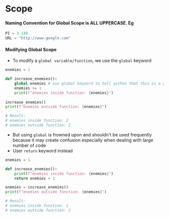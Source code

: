 # Scope

#### Naming Convention for Global Scope is ALL UPPERCASE. Eg

```python
PI = 3.149
URL = "http://www.google.com"
```

#### Modifying Global Scope

* To modify a `global variable/function`, we use the `global` keyword 

```python
enemies = 1

def increase_enemies():
    global enemies # use global keyword to tell python that this is a global variable
    enemies += 1
    print(f"enemies inside function: {enemies}")
    
increase_enemies()
print(f"enemies outside function: {enemies}")

# Result:
# enemies inside function: 2
# enemies outside function: 2
```

* But using `global` is frowned upon and shouldn't be used frequently because it may create confusion especially when dealing with large number of code
* User `return` keyword instead

```python
enemies = 1

def increase_enemies():
    print(f"enemies inside function: {enemies}")
    return enemies + 1

enemies = increase_enemies()
print(f"enemies outside function: {enemies}")

# Result:
# enemies inside function: 1
# enemies outside function: 2
```

